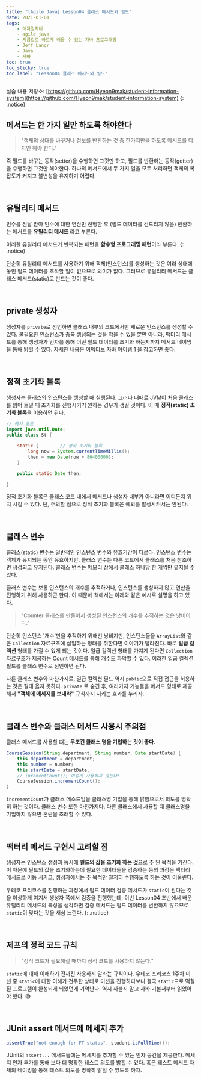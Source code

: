 ```yaml
---
title: "[Agile Java] Lesson04 클래스 메서드와 필드"
date: 2021-01-01
tags:
    - 애자일자바
    - agile java
    - 지름길로 빠르게 배울 수 있는 자바 프로그래밍
    - Jeff Langr
    - Java
    - 자바
toc: true
toc_sticky: true
toc_label: "Lesson04 클래스 메서드와 필드"
---
```


실습 내용 저장소: [https://github.com/Hyeon9mak/student-information-system](https://github.com/Hyeon9mak/student-information-system)
{: .notice}

## 메서드는 한 가지 일만 하도록 해야한다
> "객체의 상태를 바꾸거나 정보를 반환하는 것 중 한가지만을 하도록 메서드를 디자인 해야 한다."

즉 필드를 바꾸는 동작(setter)을 수행하면 그것만 하고, 
필드를 반환하는 동작(getter)을 수행하면 그것만 해야한다. 하나의 메서드에서 
두 가지 일을 모두 처리하면 객체의 복잡도가 커지고 불변성을 유지하기 어렵다.

<br>

## 유틸리티 메서드
인수를 전달 받아 인수에 대한 연산만 진행한 후 (필드 데이터를 건드리지 않음) 반환하는 메서드를 
**유틸리티 메서드** 라고 부른다.

이러한 유틸리티 메서드가 반복되는 패턴을 **함수형 프로그래밍 패턴**이라 부른다.
{: .notice}

단순히 유틸리티 메서드를 사용하기 위해 객체(인스턴스)를 생성하는 것은 여러 상태에 놓인 필드 데이터를 
조작할 일이 없으므로 의미가 없다. 그러므로 유틸리티 메서드는 클래스 메서드(static)로 만드는 것이 좋다.

<br>

## private 생성자
생성자를 `private`로 선언하면 클래스 내부의 코드에서만 새로운 인스턴스를 생성할 수 있다. 
불필요한 인스턴스가 중복 생성되는 것을 막을 수 있을 뿐만 아니라, 팩터리 메서드를 통해 
생성자가 인자를 통해 어떤 필드 데이터를 초기화 하는지까지 메서드 네이밍을 통해 밝힐 수 있다. 
자세한 내용은 [이펙티브 자바 아이템 1](https://hyeon9mak.github.io/Effective-Java-item1/) 을 참고하면 좋다.

<br>

## 정적 초기화 블록
생성자는 클래스의 인스턴스를 생성할 때 실행된다. 그러나 때때로 JVM이 처음 클래스를 읽어 들일 때 
초기화를 진행시키기 원하는 경우가 생길 것이다. 이 때 **정적(static) 초기화 블록**을 이용하면 된다.

```java
// 예시 코드
import java.util.Date;
public class St {

    static {        // 정적 초기화 블록
        long now = System.currentTimeMillis();
        then = new Date(now + 86400000);
    }

    public static Date then;

}
```

정적 초기화 블록은 클래스 코드 내에서 메서드나 생성자 내부가 아니라면 어디든지 위치 시킬 수 있다. 
단, 주의할 점으로 정적 초기화 블록은 예외를 발생시켜서는 안된다.

<br>

## 클래스 변수
클래스(static) 변수는 일반적인 인스턴스 변수와 유효기간이 다르다. 
인스턴스 변수는 객체가 유지되는 동안 유효하지만, 클래스 변수는 다른 코드에서 클래스를 처음 참조하면 생성되고 유지된다. 
클래스 변수는 메모리 상에서 클래스 하나당 한 개씩만 유지될 수 있다.  
  
클래스 변수는 보통 인스턴스의 개수를 추적하거나, 인스턴스를 생성하지 않고 연산을 진행하기 위해 
사용하곤 한다. 이 때문에 책에서는 아래와 같은 예시로 설명을 하고 있다.

> "Counter 클래스를 만들어서 생성된 인스턴스의 개수를 추적하는 것은 낭비이다."

단순히 인스턴스 '개수'만을 추적하기 위해선 낭비지만, 인스턴스들을 
`ArrayList`와 같은 `Collection` 자료구조에 삽입하는 형태를 취한다면 이야기가 달라진다. 
바로 **일급 컬렉션** 형태를 가질 수 있게 되는 것이다. 
일급 컬렉션 형태를 가지게 된다면 `Collection` 자료구조가 제공하는 Count 메서드를 통해 개수도 파악할 수 있다. 
이러한 일급 컬렉션 필드를 클래스 변수로 선언하면 된다.  
  
다른 클래스 변수와 마찬가지로, 일급 컬렉션 필드 역시 `public`으로 직접 접근을 허용하는 것은 절대 옳지 못하다. 
`private` 로 숨긴 후, 여러가지 기능들을 메서드 형태로 제공해서 **"객체에 메세지를 보내라"** 규칙까지 지키는 효과를 누리자.

<br>

## 클래스 변수와 클래스 메서드 사용시 주의점
 클래스 메서드를 사용할 떄는 **무조건 클래스 명을 기입하는 것이 좋다**.

```java
CourseSession(String department, String number, Date startDate) {
    this.department = department;
    this.number = number;
    this.startDate = startDate;
    // inrementCount(); 이렇게 사용하지 않는다!
    CourseSession.incrementCount();
}
```

`incrementCount`가 클래스 메소드임을 클래스명 기입을 통해 밝힘으로서 의도를 명확히 하는 것이다. 
클래스 변수 또한 마찬가지다. 다른 클래스에서 사용할 때 클래스명을 기입하지 않으면 혼란을 초래할 수 있다.

<br>

## 팩터리 메서드 구현시 고려할 점
생성자는 인스턴스 생성과 동시에 **필드의 값을 초기화 하는 것**으로 주 된 목적을 가진다. 
이 때문에 필드의 값을 초기화하는데 필요한 데이터들을 검증하는 등의 과정은 
팩터리 메서드로 이동 시키고, 생성자에서는 주 목적만 철저히 수행하도록 하는 것이 어울린다.

우테코 프리코스를 진행하는 과정에서 필드 데이터 검증 메서드가 `static`이 된다는 것을 이상하게 여겨서 
생성자 쪽에서 검증을 진행했는데, 이번 Lesson04 초반에서 배운 유틸리티 메서드의 특성을 생각하면 
검증 메서드는 필드 데이터를 변환하지 않으므로 `static`이 맞다는 것을 새삼 느낀다.
{: .notice}

<br>

## 제프의 정적 코드 규칙
> "정적 코드가 필요해질 때까지 정적 코드를 사용하지 않는다."

`static`에 대해 이해하기 전까진 사용하지 말라는 규칙이다. 우테코 프리코스 1주차 미션 중 
`static`에 대한 이해가 전무한 상태로 미션을 진행하다보니 결국 `static`으로 떡칠 된 
프로그램이 완성되게 되었던게 기억난다. 역시 까불지 말고 자바 기본서부터 읽었어야 했다. 😅

<br>

## JUnit assert 메서드에 메세지 추가
```java
assertTrue("not enough for FT status", student.isFullTime());
```

JUnit의 `assert...` 메서드들에는 메세지를 추가할 수 있는 인자 공간을 제공한다. 
메세지 인자 추가를 통해 보다 더 명확한 테스트 의도를 밝힐 수 있다. 
혹은 테스트 메서드 자체의 네이밍을 통해 테스트 의도를 명확히 밝힐 수 있도록 하자.

<br>

